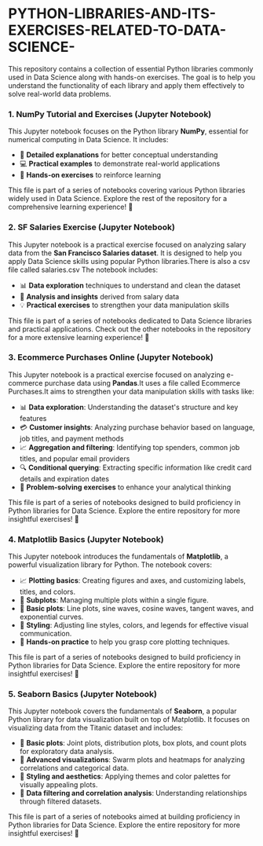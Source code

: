 # PYTHON-LIBRARIES-AND-ITS-EXERCISES-RELATED-TO-DATA-SCIENCE-
This repository contains a collection of essential Python libraries commonly used in Data Science along with hands-on exercises. The goal is to help you understand the functionality of each library and apply them effectively to solve real-world data problems.

### 1. NumPy Tutorial and Exercises (Jupyter Notebook)

This Jupyter notebook focuses on the Python library **NumPy**, essential for numerical computing in Data Science. It includes:

- 📄 **Detailed explanations** for better conceptual understanding  
- 💻 **Practical examples** to demonstrate real-world applications  
- 📝 **Hands-on exercises** to reinforce learning  

This file is part of a series of notebooks covering various Python libraries widely used in Data Science. Explore the rest of the repository for a comprehensive learning experience! 🚀

### 2. SF Salaries Exercise (Jupyter Notebook)

This Jupyter notebook is a practical exercise focused on analyzing salary data from the **San Francisco Salaries dataset**. It is designed to help you apply Data Science skills using popular Python libraries.There is also a csv file called salaries.csv The notebook includes:

- 📊 **Data exploration** techniques to understand and clean the dataset  
- 🔎 **Analysis and insights** derived from salary data  
- 💡 **Practical exercises** to strengthen your data manipulation skills  

This file is part of a series of notebooks dedicated to Data Science libraries and practical applications. Check out the other notebooks in the repository for a more extensive learning experience! 🚀

### 3. Ecommerce Purchases Online (Jupyter Notebook)

This Jupyter notebook is a practical exercise focused on analyzing e-commerce purchase data using **Pandas**.It uses a file called Ecommerce Purchases.It aims to strengthen your data manipulation skills with tasks like:

- 📊 **Data exploration**: Understanding the dataset's structure and key features  
- 💳 **Customer insights**: Analyzing purchase behavior based on language, job titles, and payment methods  
- 📈 **Aggregation and filtering**: Identifying top spenders, common job titles, and popular email providers  
- 🔍 **Conditional querying**: Extracting specific information like credit card details and expiration dates  
- 🧠 **Problem-solving exercises** to enhance your analytical thinking  

This file is part of a series of notebooks designed to build proficiency in Python libraries for Data Science. Explore the entire repository for more insightful exercises! 🚀

### 4. Matplotlib Basics (Jupyter Notebook)

This Jupyter notebook introduces the fundamentals of **Matplotlib**, a powerful visualization library for Python. The notebook covers:

- 📈 **Plotting basics**: Creating figures and axes, and customizing labels, titles, and colors.
- 🔲 **Subplots**: Managing multiple plots within a single figure.
- 📐 **Basic plots**: Line plots, sine waves, cosine waves, tangent waves, and exponential curves.
- 🎨 **Styling**: Adjusting line styles, colors, and legends for effective visual communication.
- 🔧 **Hands-on practice** to help you grasp core plotting techniques.

This file is part of a series of notebooks designed to build proficiency in Python libraries for Data Science. Explore the entire repository for more insightful exercises! 🚀

### 5. Seaborn Basics (Jupyter Notebook)

This Jupyter notebook covers the fundamentals of **Seaborn**, a popular Python library for data visualization built on top of Matplotlib. It focuses on visualizing data from the Titanic dataset and includes:

- 🔹 **Basic plots**: Joint plots, distribution plots, box plots, and count plots for exploratory data analysis.
- 🔹 **Advanced visualizations**: Swarm plots and heatmaps for analyzing correlations and categorical data.
- 🔹 **Styling and aesthetics**: Applying themes and color palettes for visually appealing plots.
- 🔹 **Data filtering and correlation analysis**: Understanding relationships through filtered datasets.

This file is part of a series of notebooks aimed at building proficiency in Python libraries for Data Science. Explore the entire repository for more insightful exercises! 🚀

